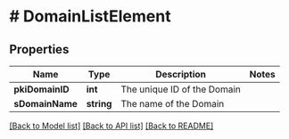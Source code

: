 # # DomainListElement

## Properties

Name | Type | Description | Notes
------------ | ------------- | ------------- | -------------
**pkiDomainID** | **int** | The unique ID of the Domain |
**sDomainName** | **string** | The name of the Domain |

[[Back to Model list]](../../README.md#models) [[Back to API list]](../../README.md#endpoints) [[Back to README]](../../README.md)

